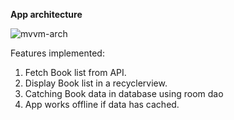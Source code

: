 <b>App architecture</b>

![mvvm-arch](https://user-images.githubusercontent.com/13735913/110093636-f3a80600-7dc0-11eb-9570-cd2c816e9290.png)


Features implemented:
1. Fetch Book list from API.
2. Display Book list in a recyclerview.
3. Catching Book data in database using room dao
4. App works offline if data has cached.
